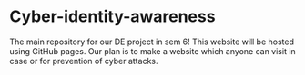 # Cyber-identity-awareness
The main repository for our DE project in sem 6! This website will be hosted using GitHub pages. Our plan is to make a website which anyone can visit in case or for prevention of cyber attacks.
